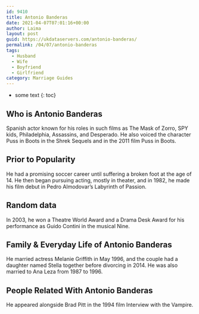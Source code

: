 ```yaml
---
id: 9410
title: Antonio Banderas
date: 2021-04-07T07:01:16+00:00
author: Laima
layout: post
guid: https://ukdataservers.com/antonio-banderas/
permalink: /04/07/antonio-banderas
tags:
  - Husband
  - Wife
  - Boyfriend
  - Girlfriend
category: Marriage Guides
---
```


* some text
{: toc}


## Who is Antonio Banderas
                  
                  
                  
Spanish actor known for his roles in such films as The Mask of Zorro, SPY kids, Philadelphia, Assassins, and Desperado. He also voiced the character Puss in Boots in the Shrek Sequels and in the 2011 film Puss in Boots. 
                  
              
            
              
            
                
                
                
## Prior to Popularity
                  
                  
                  
He had a promising soccer career until suffering a broken foot at the age of 14. He then began pursuing acting, mostly in theater, and in 1982, he made his film debut in Pedro Almodovar&#8217;s Labyrinth of Passion. 
                  
              
            
              
            
                
                
                
## Random data
                  
                  
                  
In 2003, he won a Theatre World Award and a Drama Desk Award for his performance as Guido Contini in the musical Nine. 
                  
              
            
              
            
                
                
                
## Family & Everyday Life of Antonio Banderas
                  
                  
                  
He married actress Melanie Griffith in May 1996, and the couple had a daughter named Stella together before divorcing in 2014. He was also married to Ana Leza from 1987 to 1996.
                  
              
            
              
            
                
                
                
## People Related With Antonio Banderas
                  
                  
                  
He appeared alongside Brad Pitt in the 1994 film Interview with the Vampire.
                  
              
            
              
            
                
              
            
              
              
            
            
              
            
          
          
          